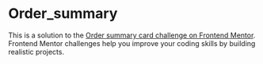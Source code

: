 # Order_summary
This is a solution to the <a href="https://www.frontendmentor.io/challenges/order-summary-component-QlPmajDUj">Order summary card challenge on Frontend Mentor</a>. Frontend Mentor challenges help you improve your coding skills by building realistic projects.
